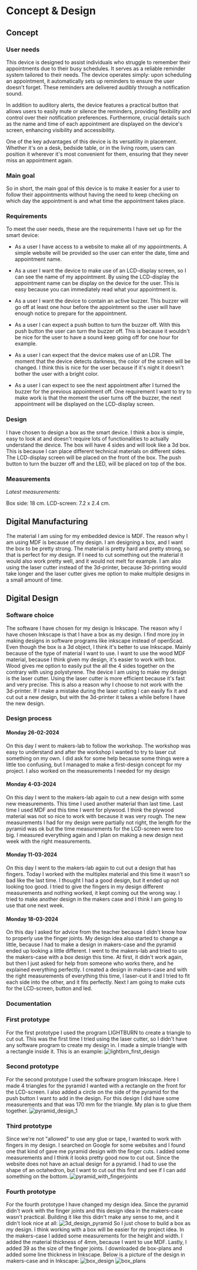# Concept & Design

## Concept

### User needs
This device is designed to assist individuals who struggle to remember their appointments due to their busy schedules. 
It serves as a reliable reminder system tailored to their needs. The device operates simply: upon scheduling an appointment, 
it automatically sets up reminders to ensure the user doesn't forget. These reminders are delivered audibly through a 
notification sound.

In addition to auditory alerts, the device features a practical button that allows users to easily mute or silence the 
reminders, providing flexibility and control over their notification preferences. Furthermore, crucial details such as 
the name and time of each appointment are displayed on the device's screen, enhancing visibility and accessibility.

One of the key advantages of this device is its versatility in placement. Whether it's on a desk, bedside table, or in
the living room, users can position it wherever it's most convenient for them, ensuring that they never miss an
appointment again.

### Main goal
So in short, the main goal of this device is to make it easier for a user to follow their appointments without having
the need to keep checking on which day the appointment is and what time the appointment takes place.

### Requirements
To meet the user needs, these are the requirements I have set up for the smart device:
- As a user I have access to a website to make all of my appointments. A simple website will be provided so the user 
can enter the date, time and appointment name.

- As a user I want the device to make use of an LCD-display screen, so I can see the name of my appointment. By using 
the LCD-display the appointment name can be display on the device for the user. This is easy because you can immediately 
read what your appointment is. 

- As a user I want the device to contain an active buzzer. This buzzer will go off at least one hour before the 
appointment so the user will have enough notice to prepare for the appointment.

- As a user I can expect a push button to turn the buzzer off. With this push button the user can turn the buzzer off. 
This is because it wouldn't be nice for the user to have a sound keep going off for one hour for example. 

- As a user I can expect that the device makes use of an LDR. The moment that the device detects darkness, the color
  of the screen will be changed. I think this is nice for the user because if it's night it doesn't bother the user with
  a bright color.

- As a user I can expect to see the next appointment after I turned the buzzer for the previous appointment off. 
One requirement I want to try to make work is that the moment the user turns off the buzzer, the next appointment will 
be displayed on the LCD-display screen.

### Design
I have chosen to design a box as the smart device. I think a box is simple, easy to look at and doesn't require
lots of functionalities to actually understand the device. The box will have 4 sides and will look like a 3d box. 
This is because I can place different technical materials on different sides. The LCD-display screen will be placed on 
the front of the box. The push button to turn the buzzer off and the LED, will be placed on top of the box. 

### Measurements
*Latest measurements:* 

Box side: 18 cm. 
LCD-screen: 7.2 x 2.4 cm.

## Digital Manufacturing
The material I am using for my embedded device is MDF. The reason why I am using MDF is because of my design. I am designing
a box, and I want the box to be pretty strong. The material is pretty hard and pretty strong, so that is perfect for my design.
If I need to cut something out the material it would also work pretty well, and it would not melt for example. 
I am also using the laser cutter instead of the 3d-printer, because 3d-printing would take longer and the laser cutter 
gives me option to make multiple designs in a small amount of time. 


## Digital Design

### Software choice
The software I have chosen for my design is Inkscape. The reason why I have chosen Inkscape is that I have a box as 
my design. I find more joy in making designs in software programs like inkscape instead of openScad. 
Even though the box is a 3d object, I think it's better to use Inkscape. Mainly because of the type of material 
I want to use. I want to use the wood MDF material, because I think given my design, it's easier to work with box. 
Wood gives me option to easily put the all the 4 sides together on the contrary with using polystyrene. The device I am 
using to make my design is the laser cutter. Using the laser cutter is more efficient because it's fast and very precise.
This is also a reason why I choose to not work with the 3d-printer. If I make a mistake during the laser cutting I can 
easily fix it and cut out a new design, but with the 3d-printer it takes a while before I have the new design. 

### Design process

#### Monday 26-02-2024
On this day I went to makers-lab to follow the workshop. The workshop was easy to understand and after the workshop I 
wanted to try to laser cut something on my own. I did ask for some help because some things were a little too confusing,
but I managed to make a first-design concept for my project. I also worked on the measurements I needed for my design

#### Monday 4-03-2024
On this day I went to the makers-lab again to cut a new design with some new measurements. This time I used another material
than last time. Last time I used MDF and this time I went for plywood. I think the plywood material was not so nice to work
with because it was very rough. The new measurements I had for my design were partially not right, the length for the pyramid
was ok but the time measurements for the LCD-screen were too big. I measured everything again and I plan on making a new 
design next week with the right measurements. 

#### Monday 11-03-2024
On this day I went to the makers-lab again to cut out a design that has fingers. Today I worked with the multiplex material
and this time it wasn't so bad like the last time. I thought I had a good design, but it ended up not looking too good.
I tried to give the fingers in my design different measurements and nothing worked, it kept coming out the wrong way. 
I tried to make another design in the makers case and I think I am going to use that one next week. 

#### Monday 18-03-2024
On this day I asked for advice from the teacher because I didn't know how to properly use the finger joints. My design idea
also started to change a little, because I had to make a design in makers-case and the pyramid ended up looking a little 
different. I went to the makers-lab and tried to use the makers-case with a box design this time. At first, it didn't work 
again, but then I just asked for help from someone who works there, and he explained everything perfectly. I created a 
design in makers-case and with the right measurements of everything this time, I laser-cut it and I tried to fit each side
into the other, and it fits perfectly. Next I am going to make cuts for the LCD-screen, button and led. 

### Documentation 

### First prototype

For the first prototype I used the program LIGHTBURN to create a triangle to cut out. This was the first time I tried using
the laser cutter, so I didn't have any software program to create my design in. I made a simple triangle with a rectangle 
inside it. This is an example: 
![lightbrn_first_design](../assets/lightbrn_first_design.jpg)

### Second prototype
For the second prototype I used the software program Inkscape. Here I made 4 triangles for the pyramid I wanted with a 
rectangle on the front for the LCD-screen. I also added a circle on the side of the pyramid for the push button I want 
to add in the design. For this design I did have some measurements and that was 170 mm for the triangle. My plan is to
glue them together. 
![pyramid_design_1](../assets/pyramid_design_1.png)

### Third prototype
Since we're not "allowed" to use any glue or tape, I wanted to work with fingers in my design. I searched on Google for some
websites and I found one that kind of gave me pyramid design with the finger cuts. I added some measurements and I think 
it looks pretty good now to cut out. Since the website does not have an actual design for a pyramid. I had to use the shape
of an octahedron, but I want to cut out this first and see if I can add something on the bottom. 
![pyramid_with_fingerjoints](../assets/pyramid_with_fingerjoints.png)
### Fourth prototype
For the fourth prototype I have changed my design idea. Since the pyramid didn't work with the finger joints and this 
design idea in the makers-case wasn't practical. Building it like this didn't make any sense to me, and it didn't look nice
at all:
![3d_design_pyramid](../assets/3d_pyramid_design.png)
So I just chose to build a box as my design. I think working with a box will be easier for my project idea. In the makers-case
I added some measurements for the height and width. I added the material thickness of 4mm, because I want to use MDF. Lastly,
I added 39 as the size of the finger joints. I downloaded de box-plans and added some line thickness in Inkscape.
Below is a picture of the design in makers-case and in Inkscape: 
![box_design](../assets/box_design.png)
![box_plans](../assets/box_plans.png)

